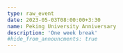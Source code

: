 ```yaml
---
type: raw_event
date: 2023-05-03T08:00:00+3:30
name: Peking University Anniversary
description: 'One week break'
#hide_from_announcments: true
---
```

